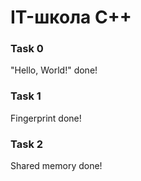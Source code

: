 # IT-школа С++

### Task 0
"Hello, World!" done!

### Task 1
Fingerprint done!

### Task 2
Shared memory done!